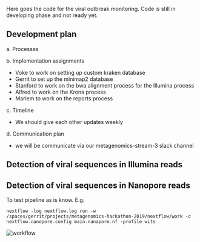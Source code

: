 Here goes the code for the viral outbreak monitoring. Code is still in developing phase and not ready yet.

## Development plan
a. Processes

b. Implementation assignments
- Voke to work on setting up custom kraken database
- Gerrit to set up the minimap2 database
- Stanford to work on the bwa alignment process for the Illumina process
- Alfred to work on the Krona process
- Mariem to work on the reports process

c. Timeline
- We should give each other updates weekly

d. Communication plan
- we will be communicate via our metagenomics-stream-3 slack channel


## Detection of viral sequences in Illumina reads
## Detection of viral sequences in Nanopore reads

To test pipeline as is know. E.g.

```
nextflow -log nextflow.log run -w /spaces/gerrit/projects/metagenomics-hackathon-2019/nextflow/work -c nextflow.nanopore.config main.nanapore.nf -profile wits
```

![workflow](https://raw.githubusercontent.com/h3abionet/h3ameta/master/viraldetect/main.nanapore.png "Workflow")

